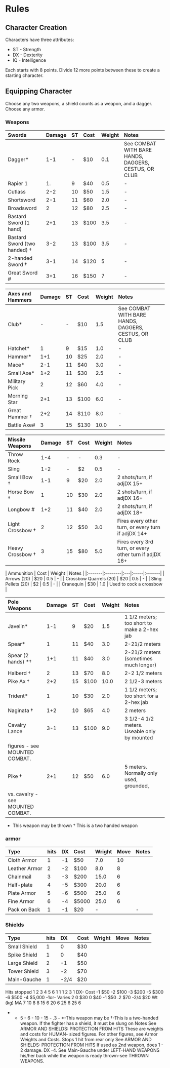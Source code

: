 # Rules 

## Character Creation

Characters have three attributes: 

- ST - Strength
- DX - Dexterity
- IQ - Intelligence

Each starts with 8 points. Divide 12 more points between these to create a starting character. 

## Equipping Character

Choose any two weapons, a shield counts as a weapon, and a dagger. Choose any armor. 

### Weapons

| Swords | Damage | ST | Cost | Weight | Notes |
|:-------|:--------|:---|:-----|:-------|:-------|
| Dagger*       | 1-1 | - | $10  | 0.1 | See COMBAT WITH BARE HANDS, DAGGERS, CESTUS, OR CLUB |
| Rapier 1      | 1.  | 9  | $40 | 0.5 | - |
| Cutlass       | 2-2 | 10 | $50 | 1.5 | - |
| Shortsword    | 2-1 | 11 | $60 | 2.0 | - |
| Broadsword    | 2   | 12 | $80 | 2.5 | - |
| Bastard Sword (1 hand)       | 2+1 | 13 | $100 | 3.5 | - |
| Bastard Sword (two handed) † | 3-2 | 13 | $100 | 3.5 | - |
| 2-handed Sword † | 3-1 | 14 | $120 | 5 | - |
| Great Sword #    | 3+1 | 16 | $150 | 7 | - |

| Axes and Hammers | Damage | ST | Cost | Weight | Notes |
|:-------|:--------|:---|:-----|:-------|:-------|
| Club*           | -   | -  | $10 | 1.5 | See COMBAT WITH BARE HANDS, DAGGERS, CESTUS, OR CLUB |
| Hatchet*        | 1   | 9  | $15 | 1.0 | - |
| Hammer*        | 1+1 | 10 | $25 | 2.0 | - |
| Mace*           | 2-1 | 11 | $40 | 3.0 | - |
| Small Axe*      | 1+2 | 11 | $30 | 2.5 | - |
| Military Pick   | 2   | 12 | $60 | 4.0 | - |
| Morning Star    | 2+1 | 13 | $100 | 6.0 | - |
| Great Hammer †  | 2+2 | 14 | $110 | 8.0 | - |
| Battle Axe#      | 3   | 15 | $130 | 10.0 | - |

| Missile Weapons | Damage | ST | Cost | Weight | Notes |
|:-------|:--------|:---|:-----|:-------|:-------|
| Throw Rock     | 1-4 | - | - | 0.3 | - |
| Sling           | 1-2 | - | $2 | 0.5 | - |
| Small Bow †    | 1-1 | 9 | $20 | 2.0 | 2 shots/turn, if adjDX 15+ |
| Horse Bow †     | 1   | 10 | $30 | 2.0 | 2 shots/turn, if adjDX 16+ |
| Longbow #       | 1+2 | 11 | $40 | 2.0 | 2 shots/turn, if adjDX 18+ |
| Light Crossbow † | 2 | 12 | $50 | 3.0 | Fires every other turn, or every turn if adjDX 14+ |
| Heavy Crossbow † | 3 | 15 | $80 | 5.0 | Fires every 3rd turn, or every other turn if adjDX 16+ |

| Ammunition | Cost | Weight | Notes |
|:-------|:--------|:---|:-----|:-------|
| Arrows (20)            | $20 | 0.5 | - |
| Crossbow Quarrels (20) | $20 | 0.5 | - |
| Sling Pellets (20)     | $2 | 0.5 | - |
| Cranequin              | $30 | 1.0 | Used to cock a crossbow |


| Pole Weapons | Damage | ST | Cost | Weight | Notes |
|:-------------|:--------|:---|:-----|:-------|:-------|
| Javelin* | 1-1 | 9 | $20 | 1.5 | 1 1/2 meters; too short to make a 2-hex jab |
| Spear*   | 1   | 11 | $40 | 3.0 | 2-21/2 meters |
| Spear (2 hands) *† | 1+1 | 11 | $40 | 3.0 | 2-21/2 meters (sometimes much longer) |
| Halberd † | 2 | 13 | $70 | 8.0 | 2-2 1/2 meters |
| Pike Ax † | 2+2 | 15 | $100 | 10.0 | 2 1/2-3 meters |
| Trident*  | 1 | 10 | $30 | 2.0 | 1 1/2 meters; too short for a 2-hex jab |
| Naginata † | 1+2 | 10 | $65 | 4.0 | 2 meters |
| Cavalry Lance | 3-1 | 13 | $100 | 9.0 | 3 1/2-4 1/2 meters. Useable only by mounted
figures - see MOUNTED COMBAT. |
| Pike †    | 2+1 | 12 | $50 | 6.0 | 5 meters. Normally only used, grounded,
vs. cavalry - see MOUNTED COMBAT. |

* This weapon may be thrown
† This is a two handed weapon

### armor

| Type | hits | DX | Cost | Wright | Move | Notes |
|:-----|:-----|:---|:-----|:-------|:-----|:------|
| Cloth Armor   | 1 | -1 | $50   | 7.0  | 10 |  |
| Leather Armor | 2 | -2 | $100  | 8.0  | 8 |  |
| Chainmail     | 3 | -3 | $200  | 15.0 | 6 |  |
| Half-plate    | 4 | -5 | $300  | 20.0 | 6 |  |
| Plate Armor   | 5 | -6 | $500  | 25.0 | 6 |  |
| Fine Armor    | 6 | -4 | $5000 | 25.0 | 6 |  |
| Pack on Back  | 1 | -1 | $20   | - |  | - |


### Shields 
| Type | hits | DX | Cost | Wright | Move | Notes |
|:-----|:-----|:---|:-----|:-------|:-----|:------|
| Small Shield | 1 |  0 | $30 |  |  |  |
| Spike Shield | 1 |  0 | $40 |  |  |  |
| Large Shield | 2 | -1 | $50 |  |  |  |
| Tower Shield | 3 | -2 | $70 |  |  |  |
| Main-Gauche  | 1 | -2/4 | $20 |  |  |  |

  
Hits stopped
1
2 3 4 5 6 1
1
1
2 3 1
DX- Cost
-1 $50
-2 $100 -3 $200 -5 $300 -6 $500 -4 $5,000 -1or- Varies 2
0 $30
0 $40
-1 $50 .2 $70 -2/4 $20
Wt (kg) MA
7 10
8 8 15 6 20 6 25 6 25 6
- - 5 -
6 -
10 -
15 - .3 -
*-This weapon may be
†-This is a two-handed weapon. If the fighter has a shield, it must be slung on
Notes
See ARMOR AND SHIELDS: PROTECTION FROM HITS
These are weights and costs for HUMAN- sized figures.
For other figures, see
Armor Weights and Costs.
Stops 1 hit from rear only
See ARMOR AND SHIELDS:
PROTECTION FROM HITS
If used as 2nd weapon, does 1 - 2 damage. DX -4.
See Main-Gauche under
LEFT-HAND WEAPONS
his/her back while the weapon is ready
thrown-see THROWN WEAPONS.

